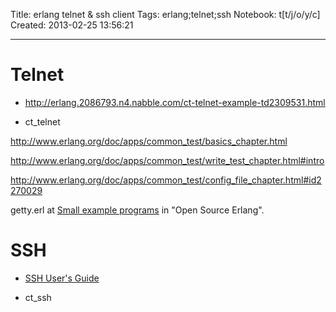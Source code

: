 Title: erlang telnet & ssh client
Tags: erlang;telnet;ssh
Notebook: t[t/j/o/y/c]
Created: 2013-02-25 13:56:21

------

# Telnet

 

* http://erlang.2086793.n4.nabble.com/ct-telnet-example-td2309531.html

 

* ct_telnet

 http://www.erlang.org/doc/apps/common_test/basics_chapter.html 

 http://www.erlang.org/doc/apps/common_test/write_test_chapter.html#intro 

 http://www.erlang.org/doc/apps/common_test/config_file_chapter.html#id2270029 

 

 

 

getty.erl at [Small example programs](http://ftp.sunet.se/pub/lang/erlang/examples/small_examples/index.html) in "Open Source Erlang".

 

 

 

# SSH

 

* [SSH User's Guide](http://www.erlang.org/doc/apps/ssh/using_ssh.html)

 

* ct_ssh
